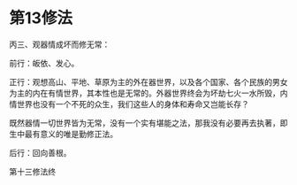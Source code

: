 # 第13修法

丙三、观器情成坏而修无常：

前行：皈依、发心。

正行：观想高山、平地、草原为主的外在器世界，以及各个国家、各个民族的男女为主的内在有情世界，其本性也是无常的。外器世界终会为坏劫七火一水所毁，内情世界也没有一个不死的众生，我们这些人的身体和寿命又岂能长存？

既然器情一切世界皆为无常，没有一个实有堪能之法，那我没有必要再去执著，即生中最有意义的唯是勤修正法。

后行：回向善根。

第十三修法终

